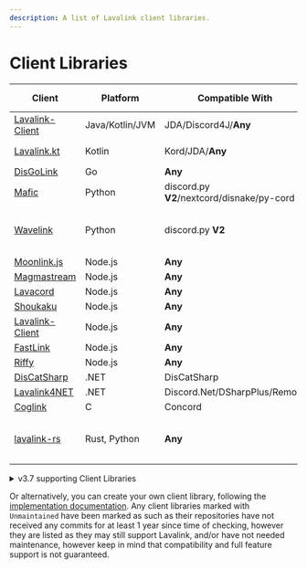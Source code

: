 ```yaml
---
description: A list of Lavalink client libraries.
---
```


# Client Libraries

| Client                                                                  | Platform        | Compatible With                            | Additional Information         |
|-------------------------------------------------------------------------|-----------------|--------------------------------------------|--------------------------------|
| [Lavalink-Client](https://github.com/lavalink-devs/Lavalink-Client)     | Java/Kotlin/JVM | JDA/Discord4J/**Any**                      | Uses reactor                   |
| [Lavalink.kt](https://github.com/DRSchlaubi/Lavalink.kt)                | Kotlin          | Kord/JDA/**Any**                           | Kotlin Coroutines              |
| [DisGoLink](https://github.com/disgoorg/disgolink)                      | Go              | **Any**                                    |                                |
| [Mafic](https://github.com/ooliver1/mafic)                              | Python          | discord.py **V2**/nextcord/disnake/py-cord |                                |
| [Wavelink](https://github.com/PythonistaGuild/Wavelink/tree/feature/v3) | Python          | discord.py **V2**                          | Pre-Release (Version 3+)       |
| [Moonlink.js](https://github.com/1Lucas1apk/moonlink.js)                | Node.js         | **Any**                                    |                                |
| [Magmastream](https://github.com/Blackfort-Hosting/magmastream)         | Node.js         | **Any**                                    |                                |
| [Lavacord](https://github.com/lavacord/Lavacord)                        | Node.js         | **Any**                                    |                                |
| [Shoukaku](https://github.com/Deivu/Shoukaku)                           | Node.js         | **Any**                                    |                                |
| [Lavalink-Client](https://github.com/tomato6966/Lavalink-Client)        | Node.js         | **Any**                                    |                                |
| [FastLink](https://github.com/PerformanC/FastLink)                      | Node.js         | **Any**                                    |                                |
| [Riffy](https://github.com/riffy-team/riffy)                            | Node.js         | **Any**                                    |                                |
| [DisCatSharp](https://github.com/Aiko-IT-Systems/DisCatSharp)           | .NET            | DisCatSharp                                | v10.4.2+                       |
| [Lavalink4NET](https://github.com/angelobreuer/Lavalink4NET)            | .NET            | Discord.Net/DSharpPlus/Remora              | v4+                            |
| [Coglink](https://github.com/PerformanC/Coglink)                        | C               | Concord                                    |                                |
| [lavalink-rs](https://gitlab.com/vicky5124/lavalink-rs)                 | Rust, Python    | **Any**                                    | `tokio`-based, `asyncio`-based |

<details markdown="1">
<summary>v3.7 supporting Client Libraries</summary>

| Client                                                        | Platform | Compatible With                            | Additional Information          |
|---------------------------------------------------------------|----------|--------------------------------------------|---------------------------------|
| [Lavalink.kt](https://github.com/DRSchlaubi/lavalink.kt)      | Kotlin   | JDA/Kord/**Any**                           | Kotlin Coroutines               |
| [lavaplay.py](https://github.com/HazemMeqdad/lavaplay.py)     | Python   | **Any\***                                  | *`asyncio`-based libraries only |
| [Mafic](https://github.com/ooliver1/mafic)                    | Python   | discord.py **V2**/nextcord/disnake/py-cord |                                 |
| [Wavelink](https://github.com/PythonistaGuild/Wavelink)       | Python   | discord.py **V2**                          | Version >=2, <3                 |
| [Pomice](https://github.com/cloudwithax/pomice)               | Python   | discord.py **V2**                          |                                 |
| [Lavacord](https://github.com/lavacord/lavacord)              | Node.js  | **Any**                                    |                                 |
| [Poru](https://github.com/parasop/poru)                       | Node.js  | **Any**                                    |                                 |
| [Shoukaku](https://github.com/Deivu/Shoukaku)                 | Node.js  | **Any**                                    |                                 |
| [Cosmicord.js](https://github.com/SudhanPlayz/Cosmicord.js)   | Node.js  | **Any**                                    |                                 |
| [DisCatSharp](https://github.com/Aiko-IT-Systems/DisCatSharp) | .NET     | DisCatSharp                                | Only prior v10.4.1              |
| [Nomia](https://github.com/DHCPCD9/Nomia)                     | .NET     | DSharpPlus                                 |                                 |
| [Lavalink4NET](https://github.com/angelobreuer/Lavalink4NET)  | .NET     | Discord.Net/DSharpPlus                     | < v4                            |
| [DisGoLink](https://github.com/disgoorg/disgolink)            | Go       | **Any**                                    |                                 |

</details>

Or alternatively, you can create your own client library, following the [implementation documentation](api/index.md).
Any client libraries marked with `Unmaintained` have been marked as such as their repositories have not received any commits for at least 1 year since time of checking,
however they are listed as they may still support Lavalink, and/or have not needed maintenance, however keep in mind that compatibility and full feature support is not guaranteed.
